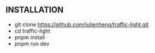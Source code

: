 ## INSTALLATION

- git clone https://github.com/julienheng/traffic-light.git 
- cd traffic-light
- pnpm install
- pnpm run dev

